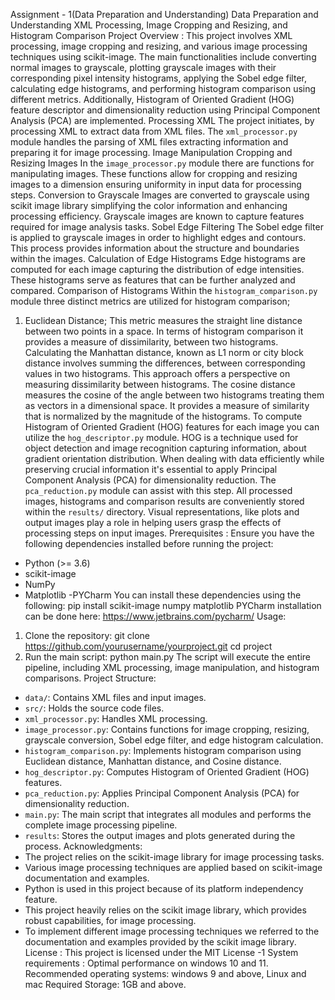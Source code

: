 Assignment - 1(Data Preparation and Understanding)
Data Preparation and Understanding 
XML Processing, Image Cropping and Resizing, and Histogram Comparison
Project Overview :
This project involves XML processing, image cropping and resizing, and various image processing techniques using scikit-image. The main functionalities include converting normal images to grayscale, plotting grayscale images with their corresponding pixel intensity histograms, applying the Sobel edge filter, calculating edge histograms, and performing histogram comparison using different metrics. Additionally, Histogram of Oriented Gradient (HOG) feature descriptor and dimensionality reduction using Principal Component Analysis (PCA) are implemented.
Processing XML
The project initiates, by processing XML to extract data from XML files. The `xml_processor.py` module handles the parsing of XML files extracting information and preparing it for image processing.
Image Manipulation
Cropping and Resizing Images
In the `image_processor.py` module there are functions for manipulating images. These functions allow for cropping and resizing images to a dimension ensuring uniformity in input data for processing steps.
Conversion to Grayscale
Images are converted to grayscale using scikit image library simplifying the color information and enhancing processing efficiency. Grayscale images are known to capture features required for image analysis tasks.
Sobel Edge Filtering
The Sobel edge filter is applied to grayscale images in order to highlight edges and contours. This process provides information about the structure and boundaries within the images.
Calculation of Edge Histograms
Edge histograms are computed for each image capturing the distribution of edge intensities. These histograms serve as features that can be further analyzed and compared.
Comparison of Histograms
Within the `histogram_comparison.py` module three distinct metrics are utilized for histogram comparison;
1. Euclidean Distance; This metric measures the straight line distance between two points in a space. In terms of histogram comparison it provides a measure of dissimilarity, between two histograms.
Calculating the Manhattan distance, known as L1 norm or city block distance involves summing the differences, between corresponding values in two histograms. This approach offers a perspective on measuring dissimilarity between histograms.
The cosine distance measures the cosine of the angle between two histograms treating them as vectors in a dimensional space. It provides a measure of similarity that is normalized by the magnitude of the histograms.
To compute Histogram of Oriented Gradient (HOG) features for each image you can utilize the `hog_descriptor.py` module. HOG is a technique used for object detection and image recognition capturing information, about gradient orientation distribution.
When dealing with data efficiently while preserving crucial information it's essential to apply Principal Component Analysis (PCA) for dimensionality reduction. The `pca_reduction.py` module can assist with this step.
All processed images, histograms and comparison results are conveniently stored within the `results/` directory.
Visual representations, like plots and output images play a role in helping users grasp the effects of processing steps on input images.
Prerequisites :
Ensure you have the following dependencies installed before running the project:
- Python (>= 3.6)
- scikit-image
- NumPy
- Matplotlib
-PYCharm
You can install these dependencies using the following:
pip install scikit-image numpy matplotlib
PYCharm installation can be done here: https://www.jetbrains.com/pycharm/
Usage:
1. Clone the repository:
git clone https://github.com/yourusername/yourproject.git
cd project
2. Run the main script:
python main.py
The script will execute the entire pipeline, including XML processing, image manipulation, and histogram comparisons.
Project Structure:
 - `data/`: Contains XML files and input images.
 - `src/`: Holds the source code files.
  - `xml_processor.py`: Handles XML processing.
  - `image_processor.py`: Contains functions for image cropping, resizing, grayscale conversion, Sobel edge filter, and edge histogram calculation.
  - `histogram_comparison.py`: Implements histogram comparison using Euclidean distance, Manhattan distance, and Cosine distance.
  - `hog_descriptor.py`: Computes Histogram of Oriented Gradient (HOG) features.
  - `pca_reduction.py`: Applies Principal Component Analysis (PCA) for dimensionality reduction.
  - `main.py`: The main script that integrates all modules and performs the complete image processing pipeline.
- `results`: Stores the output images and plots generated during the process.
Acknowledgments:
- The project relies on the scikit-image library for image processing tasks.
- Various image processing techniques are applied based on scikit-image documentation and examples.
- Python is used in this project because of its platform independency feature.
- This project heavily relies on the scikit image library, which provides robust capabilities, for image   processing.
 - To implement different image processing techniques we referred to the documentation and examples provided by the scikit image library.
License :
This project is licensed under the MIT License -1
System requirements :
Optimal performance on windows 10 and 11.
Recommended operating systems: windows 9 and above, Linux and mac
Required Storage: 1GB and above.




